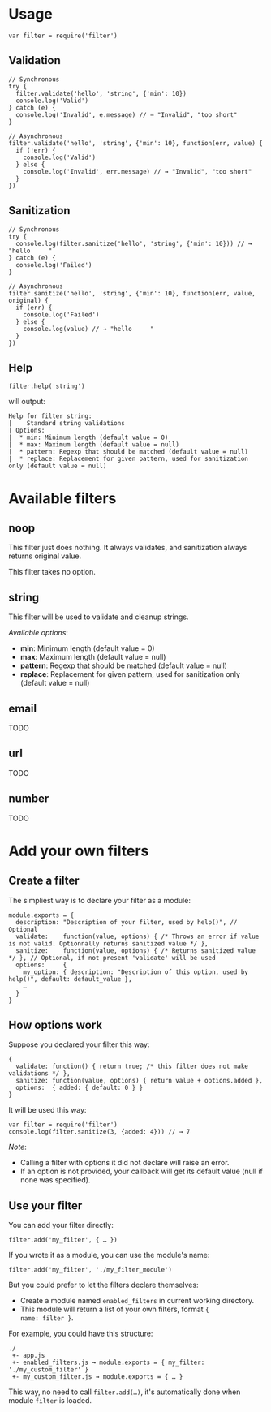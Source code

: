 Usage
=====

    var filter = require('filter')

Validation
----------

    // Synchronous
    try {
      filter.validate('hello', 'string', {'min': 10})
      console.log('Valid')
    } catch (e) {
      console.log('Invalid', e.message) // → "Invalid", "too short"
    }

    // Asynchronous
    filter.validate('hello', 'string', {'min': 10}, function(err, value) {
      if (!err) {
        console.log('Valid')
      } else {
        console.log('Invalid', err.message) // → "Invalid", "too short"
      }
    })

Sanitization
------------

    // Synchronous
    try {
      console.log(filter.sanitize('hello', 'string', {'min': 10})) // → "hello     "
    } catch (e) {
      console.log('Failed')
    }

    // Asynchronous
    filter.sanitize('hello', 'string', {'min': 10}, function(err, value, original) {
      if (err) {
        console.log('Failed')
      } else {
        console.log(value) // → "hello     "
      }
    })

Help
----

    filter.help('string')

will output:

    Help for filter string:
    |    Standard string validations
    | Options:
    |  * min: Minimum length (default value = 0)
    |  * max: Maximum length (default value = null)
    |  * pattern: Regexp that should be matched (default value = null)
    |  * replace: Replacement for given pattern, used for sanitization only (default value = null)

Available filters
=================

noop
----

This filter just does nothing. It always validates, and sanitization always returns original value.

This filter takes no option.

string
------

This filter will be used to validate and cleanup strings.

*Available options*:

* **min**: Minimum length (default value = 0)
* **max**: Maximum length (default value = null)
* **pattern**: Regexp that should be matched (default value = null)
* **replace**: Replacement for given pattern, used for sanitization only (default value = null)

email
-----

TODO

url
---

TODO

number
------

TODO

Add your own filters
====================

Create a filter
---------------

The simpliest way is to declare your filter as a module:

    module.exports = {
      description: "Description of your filter, used by help()", // Optional
      validate:    function(value, options) { /* Throws an error if value is not valid. Optionnally returns sanitized value */ },
      sanitize:    function(value, options) { /* Returns sanitized value */ }, // Optional, if not present 'validate' will be used
      options:     {
        my_option: { description: "Description of this option, used by help()", default: default_value },
        …
      }
    }

How options work
----------------

Suppose you declared your filter this way:

    {
      validate: function() { return true; /* this filter does not make validations */ },
      sanitize: function(value, options) { return value + options.added },
      options:  { added: { default: 0 } }
    }

It will be used this way:

    var filter = require('filter')
    console.log(filter.sanitize(3, {added: 4})) // → 7

*Note*:

* Calling a filter with options it did not declare will raise an error.
* If an option is not provided, your callback will get its default value (null if none was specified).

Use your filter
---------------

You can add your filter directly:

    filter.add('my_filter', { … })

If you wrote it as a module, you can use the module's name:

    filter.add('my_filter', './my_filter_module')

But you could prefer to let the filters declare themselves:

* Create a module named <code>enabled_filters</code> in current working directory.
* This module will return a list of your own filters, format <code>{ name: filter }</code>.

For example, you could have this structure:

    ./
     +- app.js
     +- enabled_filters.js → module.exports = { my_filter: './my_custom_filter' }
     +- my_custom_filter.js → module.exports = { … }

This way, no need to call <code>filter.add(…)</code>, it's automatically done when module <code>filter</code> is loaded.
